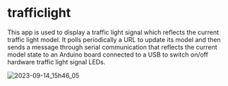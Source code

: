 # trafficlight
This app is used to display a traffic light signal which reflects the current traffic light model. It polls periodically a URL to update its model and then sends a message through serial communication that reflects the current model state to an Arduino board connected to a USB to switch on/off hardware traffic light signal LEDs.

![2023-09-14_15h46_05](https://github.com/ssenegas/trafficlight/assets/9662172/73346871-c3a5-4baa-b2e6-e20f6b825618)
